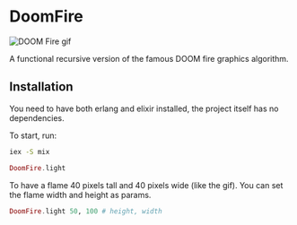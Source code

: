# DoomFire

![DOOM Fire gif](./doom-fire.gif)

A functional recursive version of the famous DOOM fire graphics algorithm.

## Installation

You need to have both erlang and elixir installed, the project itself has no dependencies.

To start, run:

```bash
iex -S mix
```

```elixir
DoomFire.light
```

To have a flame 40 pixels tall and 40 pixels wide (like the gif).
You can set the flame width and height as params.

```elixir
DoomFire.light 50, 100 # height, width
```
